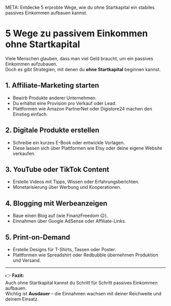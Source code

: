 META: Entdecke 5 erprobte Wege, wie du ohne Startkapital ein stabiles passives Einkommen aufbauen kannst.

# 5 Wege zu passivem Einkommen ohne Startkapital

Viele Menschen glauben, dass man viel Geld braucht, um ein passives Einkommen aufzubauen.  
Doch es gibt Strategien, mit denen du **ohne Startkapital** beginnen kannst.  

## 1. Affiliate-Marketing starten
- Bewirb Produkte anderer Unternehmen.  
- Du erhältst eine Provision pro Verkauf oder Lead.  
- Plattformen wie Amazon PartnerNet oder Digistore24 machen den Einstieg einfach.  

## 2. Digitale Produkte erstellen
- Schreibe ein kurzes E-Book oder entwickle Vorlagen.  
- Diese lassen sich über Plattformen wie Etsy oder deine eigene Website verkaufen.  

## 3. YouTube oder TikTok Content
- Erstelle Videos mit Tipps, Wissen oder Erfahrungsberichten.  
- Monetarisierung über Werbung und Kooperationen.  

## 4. Blogging mit Werbeanzeigen
- Baue einen Blog auf (wie FinanzFreedom 😉).  
- Einnahmen über Google AdSense oder Affiliate-Links.  

## 5. Print-on-Demand
- Erstelle Designs für T-Shirts, Tassen oder Poster.  
- Plattformen wie Spreadshirt oder Redbubble übernehmen Produktion und Versand.  

---

👉 **Fazit:**  
Auch ohne Startkapital kannst du Schritt für Schritt passives Einkommen aufbauen.  
Wichtig ist **Ausdauer** – die Einnahmen wachsen mit deiner Reichweite und deinem Einsatz.
